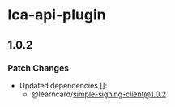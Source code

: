 # lca-api-plugin

## 1.0.2

### Patch Changes

-   Updated dependencies []:
    -   @learncard/simple-signing-client@1.0.2
